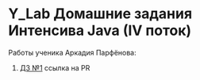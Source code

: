 # Y_Lab Домашние задания Интенсива Java (IV поток)

Работы ученика Аркадия Парфёнова:

1. [ДЗ №1](https://github.com/Arcady555/YLabCarShopService/pull/1) ссылка на PR
